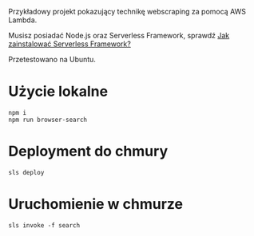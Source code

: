 Przykładowy projekt pokazujący technikę webscraping za pomocą AWS Lambda.

Musisz posiadać Node.js oraz Serverless Framework, sprawdź [Jak zainstalować Serverless Framework?](https://serverlesspolska.pl/2019/01/05/Jak-zainstalowac-Serverless-Framework/)

Przetestowano na Ubuntu.

# Użycie lokalne

```
npm i
npm run browser-search
```

# Deployment do chmury

```
sls deploy
```

# Uruchomienie w chmurze
```
sls invoke -f search
```

